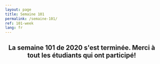 ```yaml
---
layout: page
title: Semaine 101
permalink: /semaine-101/
ref: 101-week
lang: fr
---
```


## <center>La semaine 101 de 2020 s'est terminée. Merci à tout les étudiants qui ont participé!</center> 